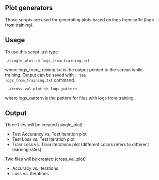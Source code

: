 ## Plot generators

Those scripts are used for generating plots based on logs from caffe (logs from training).

## Usage

To use this script just type

<code>./single_plot.sh logs_from_training.txt</code>

where logs_from_training.txt is the output printed to the screan while training. Output can be saved with <code>| tee logs_from_training.txt</code> command.

<code> ./cross_val_plot.sh logs_pattern</code>

where logs_pattern is the pattern for files with logs from training.

## Output

Three files will be created (single_plot)
 * Test Accurancy vs. Test Iteration plot
 * Test Loss vs. Test Iteration plot
 * Train Loss vs. Train Iterations plot (different colors refers to different learning rates)

Two files will be created (cross_val_plot)
 * Accuracy vs. Iterations
 * Loss vs. Iterations
